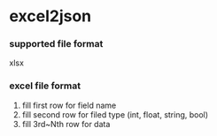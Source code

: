 # excel2json

### supported file format
xlsx

### excel file format

1. fill first row for field name
2. fill second row for filed type (int, float, string, bool)
3. fill 3rd~Nth row for data 
